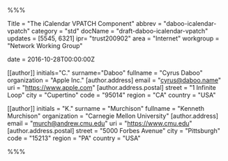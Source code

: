 %%%

Title = "The iCalendar VPATCH Component"
abbrev = "daboo-icalendar-vpatch"
category = "std"
docName = "draft-daboo-icalendar-vpatch"
updates = [5545, 6321]
ipr= "trust200902"
area = "Internet"
workgroup = "Network Working Group"

date = 2016-10-28T00:00:00Z

[[author]]
initials="C."
surname="Daboo"
fullname = "Cyrus Daboo"
organization = "Apple Inc."
  [author.address]
  email = "cyrus@daboo.name"
  uri = "https://www.apple.com"
    [author.address.postal]
    street = "1 Infinite Loop"
    city = "Cupertino"
    code = "95014"
    region = "CA"
    country = "USA"

[[author]]
initials = "K."
surname = "Murchison"
fullname = "Kenneth Murchison"
organization = "Carnegie Mellon University"
  [author.address]
  email = "murch@andrew.cmu.edu"
  uri = "https://www.cmu.edu"
    [author.address.postal]
    street = "5000 Forbes Avenue"
    city = "Pittsburgh"
    code = "15213"
    region = "PA"
    country = "USA"

%%%
